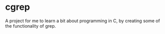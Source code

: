 # cgrep

A project for me to learn a bit about programming in C, by creating some of the functionality of grep.
